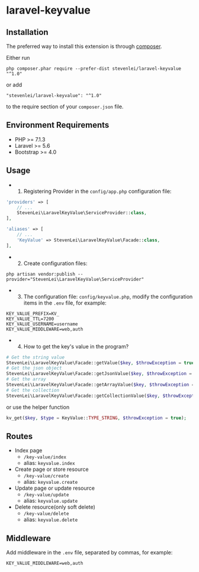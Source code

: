# laravel-keyvalue

## Installation

The preferred way to install this extension is through [composer](http://getcomposer.org/download/).

Either run


```shell
php composer.phar require --prefer-dist stevenlei/laravel-keyvalue "^1.0"
```

or add

```shell
"stevenlei/laravel-keyvalue": "^1.0"
```

to the require section of your `composer.json` file.

## Environment Requirements

- PHP >= 7.1.3
- Laravel >= 5.6
- Bootstrap >= 4.0

## Usage

- 1. Registering Provider in the `config/app.php` configuration file:

```php
'providers' => [
    // ...
    StevenLei\LaravelKeyValue\ServiceProvider::class,
],

'aliases' => [
    // ...
    'KeyValue' => StevenLei\LaravelKeyValue\Facade::class,
],
```

- 2. Create configuration files:

```shell
php artisan vendor:publish --provider="StevenLei\LaravelKeyValue\ServiceProvider"
```

- 3. The configuration file: `config/keyvalue.php`, modify the configuration items in the `.env` file, for example:

```
KEY_VALUE_PREFIX=KV_
KEY_VALUE_TTL=7200
KEY_VALUE_USERNAME=username
KEY_VALUE_MIDDLEWARE=web,auth
```

- 4. How to get the key's value in the program?

```php
# Get the string value
StevenLei\LaravelKeyValue\Facade::getValue($key, $throwException = true);
# Get the json object
StevenLei\LaravelKeyValue\Facade::getJsonValue($key, $throwException = true);
# Get the array
StevenLei\LaravelKeyValue\Facade::getArrayValue($key, $throwException = true);
# Get the collection
StevenLei\LaravelKeyValue\Facade::getCollectionValue($key, $throwException = true);
```

or use the helper function

```php
kv_get($key, $type = KeyValue::TYPE_STRING, $throwException = true);
```

## Routes

- Index page
    - `/key-value/index`
    - alias: `keyvalue.index`
- Create page or store resource
    -  `/key-value/create`
    - alias: `keyvalue.create`
- Update page or update resource
    - `/key-value/update`
    - alias: `keyvalue.update`
- Delete resource(only soft delete)
    - `/key-value/delete`
    - alias: `keyvalue.delete`

## Middleware

Add middleware in the `.env` file, separated by commas, for example:

```
KEY_VALUE_MIDDLEWARE=web,auth
```